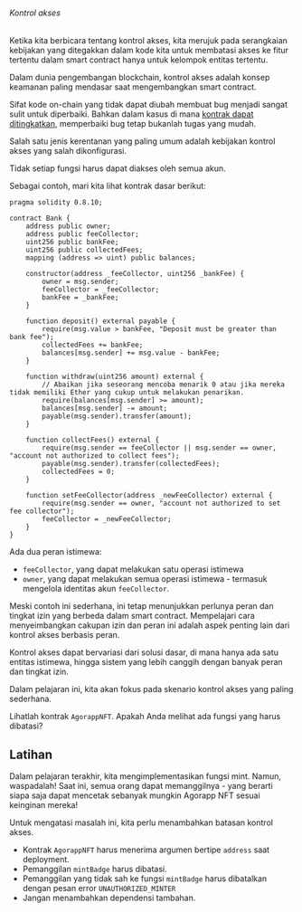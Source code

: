 ###### Kontrol akses

Ketika kita berbicara tentang kontrol akses, kita merujuk pada serangkaian kebijakan yang ditegakkan dalam kode kita untuk membatasi akses ke fitur tertentu dalam smart contract hanya untuk kelompok entitas tertentu.

Dalam dunia pengembangan blockchain, kontrol akses adalah konsep keamanan paling mendasar saat mengembangkan smart contract.

Sifat kode on-chain yang tidak dapat diubah membuat bug menjadi sangat sulit untuk diperbaiki. Bahkan dalam kasus di mana [kontrak dapat ditingkatkan](https://docs.openzeppelin.com/upgrades-plugins/1.x/writing-upgradeable), memperbaiki bug tetap bukanlah tugas yang mudah.

Salah satu jenis kerentanan yang paling umum adalah kebijakan kontrol akses yang salah dikonfigurasi.

Tidak setiap fungsi harus dapat diakses oleh semua akun.

Sebagai contoh, mari kita lihat kontrak dasar berikut:

```sol
pragma solidity 0.8.10;

contract Bank {
    address public owner;
    address public feeCollector;
    uint256 public bankFee;
    uint256 public collectedFees;
    mapping (address => uint) public balances;

    constructor(address _feeCollector, uint256 _bankFee) {
        owner = msg.sender;
        feeCollector = _feeCollector;
        bankFee = _bankFee;
    }

    function deposit() external payable {
        require(msg.value > bankFee, "Deposit must be greater than bank fee");
        collectedFees += bankFee;
        balances[msg.sender] += msg.value - bankFee;
    }

    function withdraw(uint256 amount) external {
        // Abaikan jika seseorang mencoba menarik 0 atau jika mereka tidak memiliki Ether yang cukup untuk melakukan penarikan.
        require(balances[msg.sender] >= amount);
        balances[msg.sender] -= amount;
        payable(msg.sender).transfer(amount);
    }

    function collectFees() external {
        require(msg.sender == feeCollector || msg.sender == owner, "account not authorized to collect fees");
        payable(msg.sender).transfer(collectedFees);
        collectedFees = 0;
    }

    function setFeeCollector(address _newFeeCollector) external {
        require(msg.sender == owner, "account not authorized to set fee collector");
        feeCollector = _newFeeCollector;
    }
}
```

Ada dua peran istimewa:

- `feeCollector`, yang dapat melakukan satu operasi istimewa
- `owner`, yang dapat melakukan semua operasi istimewa - termasuk mengelola identitas akun `feeCollector`.

Meski contoh ini sederhana, ini tetap menunjukkan perlunya peran dan tingkat izin yang berbeda dalam smart contract. Mempelajari cara menyeimbangkan cakupan izin dan peran ini adalah aspek penting lain dari kontrol akses berbasis peran.

Kontrol akses dapat bervariasi dari solusi dasar, di mana hanya ada satu entitas istimewa, hingga sistem yang lebih canggih dengan banyak peran dan tingkat izin.

Dalam pelajaran ini, kita akan fokus pada skenario kontrol akses yang paling sederhana.

Lihatlah kontrak `AgorappNFT`. Apakah Anda melihat ada fungsi yang harus dibatasi?

## Latihan

Dalam pelajaran terakhir, kita mengimplementasikan fungsi mint. Namun, waspadalah! Saat ini, semua orang dapat memanggilnya - yang berarti siapa saja dapat mencetak sebanyak mungkin Agorapp NFT sesuai keinginan mereka!

Untuk mengatasi masalah ini, kita perlu menambahkan batasan kontrol akses.

- Kontrak `AgorappNFT` harus menerima argumen bertipe `address` saat deployment.
- Pemanggilan `mintBadge` harus dibatasi.
- Pemanggilan yang tidak sah ke fungsi `mintBadge` harus dibatalkan dengan pesan error `UNAUTHORIZED_MINTER`
- Jangan menambahkan dependensi tambahan.
